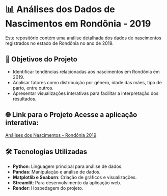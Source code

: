 # 📊 Análises dos Dados de Nascimentos em Rondônia - 2019 

Este repositório contém uma análise detalhada dos dados de nascimentos registrados no estado de Rondônia no ano de 2019. 


## 🌟 Objetivos do Projeto 
- Identificar tendências relacionadas aos nascimentos em Rondônia em 2019.
- Analisar fatores como distribuição por gênero, idade das mães, tipo de parto, entre outros.
- Apresentar visualizações interativas para facilitar a interpretação dos resultados. 


## 🌐 Link para o Projeto Acesse a aplicação interativa: 
[Análises dos Nascimentos - Rondônia 2019](https://analise-nascimentos.onrender.com/) 


## 🛠️ Tecnologias Utilizadas 
- **Python**: Linguagem principal para análise de dados.
- **Pandas**: Manipulação e análise de dados.
- **Matplotlib e Seaborn**: Criação de gráficos e visualizações.
- **Streamlit**: Para desenvolvimento da aplicação web.
- **Render**: Hospedagem do projeto.
